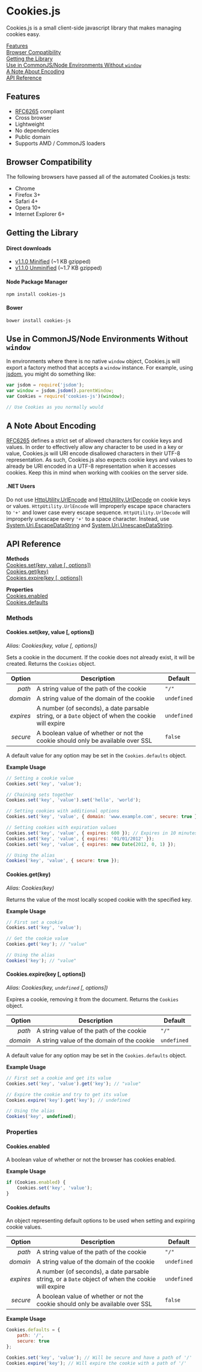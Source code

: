 # Cookies.js

Cookies.js is a small client-side javascript library that makes managing cookies easy.

[Features](#features)  
[Browser Compatibility](#browser-compatibility)  
[Getting the Library](#getting-the-library)  
[Use in CommonJS/Node Environments Without `window`](#use-in-commonjsnode-environments-without-window)  
[A Note About Encoding](#a-note-about-encoding)  
[API Reference](#api-reference)

## Features
- [RFC6265](http://www.rfc-editor.org/rfc/rfc6265.txt) compliant
- Cross browser
- Lightweight
- No dependencies
- Public domain
- Supports AMD / CommonJS loaders

## Browser Compatibility
The following browsers have passed all of the automated Cookies.js tests:
- Chrome
- Firefox 3+
- Safari 4+
- Opera 10+
- Internet Explorer 6+

## Getting the Library
#### Direct downloads
- [v1.1.0 Minified](https://raw.github.com/ScottHamper/Cookies/1.1.0/dist/cookies.min.js) (~1 KB gzipped)
- [v1.1.0 Unminified](https://raw.github.com/ScottHamper/Cookies/1.1.0/src/cookies.js) (~1.7 KB gzipped)

#### Node Package Manager
`npm install cookies-js`

#### Bower
`bower install cookies-js`

## Use in CommonJS/Node Environments Without `window`
In environments where there is no native `window` object, Cookies.js will export a factory method
that accepts a `window` instance. For example, using [jsdom](https://github.com/tmpvar/jsdom), you
might do something like:

```javascript
var jsdom = require('jsdom');
var window = jsdom.jsdom().parentWindow;
var Cookies = require('cookies-js')(window);

// Use Cookies as you normally would
```

## A Note About Encoding
[RFC6265](http://www.rfc-editor.org/rfc/rfc6265.txt) defines a strict set of allowed characters for
cookie keys and values. In order to effectively allow any character to be used in a key or value,
Cookies.js will URI encode disallowed characters in their UTF-8 representation. As such, Cookies.js
also expects cookie keys and values to already be URI encoded in a UTF-8 representation when it
accesses cookies. Keep this in mind when working with cookies on the server side.

#### .NET Users
Do not use [HttpUtility.UrlEncode](http://msdn.microsoft.com/en-us/library/4fkewx0t.aspx) and
[HttpUtility.UrlDecode](http://msdn.microsoft.com/en-us/library/adwtk1fy.aspx) on cookie keys or
values. `HttpUtility.UrlEncode` will improperly escape space characters to `'+'` and lower case every
escape sequence. `HttpUtility.UrlDecode` will improperly unescape every `'+'` to a space character.
Instead, use
[System.Uri.EscapeDataString](http://msdn.microsoft.com/en-us/library/system.uri.escapedatastring.aspx)
and [System.Uri.UnescapeDataString](http://msdn.microsoft.com/en-us/library/system.uri.unescapedatastring.aspx).


## API Reference

**Methods**  
[Cookies.set(key, value [, options])](#cookiessetkey-value--options)  
[Cookies.get(key)](#cookiesgetkey)  
[Cookies.expire(key [, options])](#cookiesexpirekey--options)

**Properties**  
[Cookies.enabled](#cookiesenabled)  
[Cookies.defaults](#cookiesdefaults)

### Methods

#### Cookies.set(key, value [, options])
*Alias: Cookies(key, value [, options])*

Sets a cookie in the document. If the cookie does not already exist, it will be created. Returns the `Cookies` object.

| Option    | Description                                                                                      | Default     |
| --------: | ------------------------------------------------------------------------------------------------ | ----------- |
|    *path* | A string value of the path of the cookie                                                         | `"/"`       |
|  *domain* | A string value of the domain of the cookie                                                       | `undefined` |
| *expires* | A number (of seconds), a date parsable string, or a `Date` object of when the cookie will expire | `undefined` |
|  *secure* | A boolean value of whether or not the cookie should only be available over SSL                   | `false`     |

A default value for any option may be set in the `Cookies.defaults` object.

**Example Usage**
```javascript
// Setting a cookie value
Cookies.set('key', 'value');

// Chaining sets together
Cookies.set('key', 'value').set('hello', 'world');

// Setting cookies with additional options
Cookies.set('key', 'value', { domain: 'www.example.com', secure: true });

// Setting cookies with expiration values
Cookies.set('key', 'value', { expires: 600 }); // Expires in 10 minutes
Cookies.set('key', 'value', { expires: '01/01/2012' });
Cookies.set('key', 'value', { expires: new Date(2012, 0, 1) });

// Using the alias
Cookies('key', 'value', { secure: true });
```

#### Cookies.get(key)
*Alias: Cookies(key)*

Returns the value of the most locally scoped cookie with the specified key.

**Example Usage**
```javascript
// First set a cookie
Cookies.set('key', 'value');

// Get the cookie value
Cookies.get('key'); // "value"

// Using the alias
Cookies('key'); // "value"
```
    
#### Cookies.expire(key [, options])
*Alias: Cookies(key, `undefined` [, options])*

Expires a cookie, removing it from the document. Returns the `Cookies` object.

| Option    | Description                                                                                      | Default     |
| --------: | ------------------------------------------------------------------------------------------------ | ----------- |
|    *path* | A string value of the path of the cookie                                                         | `"/"`       |
|  *domain* | A string value of the domain of the cookie                                                       | `undefined` |

A default value for any option may be set in the `Cookies.defaults` object.

**Example Usage**
```javascript
// First set a cookie and get its value
Cookies.set('key', 'value').get('key'); // "value"

// Expire the cookie and try to get its value
Cookies.expire('key').get('key'); // undefined

// Using the alias
Cookies('key', undefined);
```
    

### Properties

#### Cookies.enabled
A boolean value of whether or not the browser has cookies enabled.

**Example Usage**
```javascript
if (Cookies.enabled) {
    Cookies.set('key', 'value');
}
```

#### Cookies.defaults
An object representing default options to be used when setting and expiring cookie values.

| Option    | Description                                                                                      | Default     |
| --------: | ------------------------------------------------------------------------------------------------ | ----------- |
|    *path* | A string value of the path of the cookie                                                         | `"/"`       |
|  *domain* | A string value of the domain of the cookie                                                       | `undefined` |
| *expires* | A number (of seconds), a date parsable string, or a `Date` object of when the cookie will expire | `undefined` |
|  *secure* | A boolean value of whether or not the cookie should only be available over SSL                   | `false`     |

**Example Usage**
```javascript
Cookies.defaults = {
    path: '/',
    secure: true
};

Cookies.set('key', 'value'); // Will be secure and have a path of '/'
Cookies.expire('key'); // Will expire the cookie with a path of '/'
```
